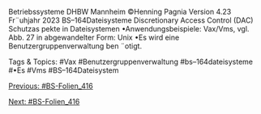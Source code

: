 Betriebssysteme DHBW Mannheim ©Henning Pagnia Version 4.23 Fr¨uhjahr 2023 BS–164Dateisysteme Discretionary Access Control (DAC) Schutzas pekte in Dateisystemen
•Anwendungsbeispiele:
Vax/Vms, vgl. Abb. 27
in abgewandelter Form: Unix
•Es wird eine Benutzergruppenverwaltung ben ¨otigt.

   Tags & Topics:
   #Vax
   #Benutzergruppenverwaltung
   #bs–164dateisysteme
   #•Es
   #Vms
   #BS–164Dateisystem

[Previous: #BS-Folien_416](BS-Folien_416.md)

[Next: #BS-Folien_416](BS-Folien_416.md)